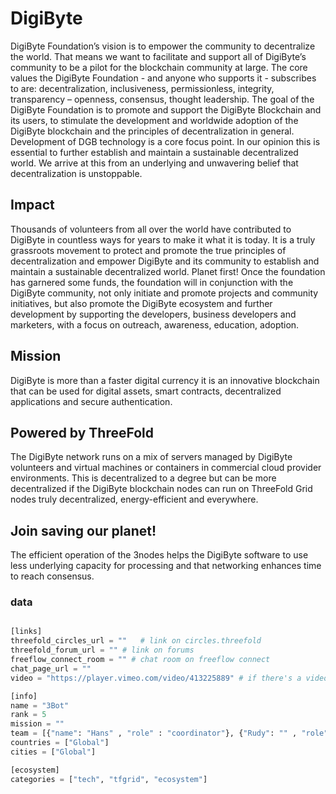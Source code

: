# DigiByte

DigiByte Foundation’s vision is to empower the community to decentralize the world. That means we want to facilitate and support all of DigiByte’s community to be a pilot for the blockchain community at large. The core values the DigiByte Foundation - and anyone who supports it - subscribes to are: decentralization, inclusiveness, permissionless, integrity, transparency – openness, consensus, thought leadership.
The goal of the DigiByte Foundation is to promote and support the DigiByte Blockchain and its users, to stimulate the development and worldwide adoption of the DigiByte blockchain and the principles of decentralization in general. Development of DGB technology is a core focus point. In our opinion this is essential to further establish and maintain a sustainable decentralized world. We arrive at this from an underlying and unwavering belief that decentralization is unstoppable.

## Impact

Thousands of volunteers from all over the world have contributed to DigiByte in countless ways for years to make it what it is today. It is a truly grassroots movement to protect and promote the true principles of decentralization and empower DigiByte and its community to establish and maintain a sustainable decentralized world. Planet first!
Once the foundation has garnered some funds, the foundation will in conjunction with the DigiByte community, not only initiate and promote projects and community initiatives, but also promote the DigiByte ecosystem and further development by supporting the developers, business developers and marketers, with a focus on outreach, awareness, education, adoption.

## Mission

DigiByte is more than a faster digital currency it is an innovative blockchain that can be used for digital assets, smart contracts, decentralized applications and secure authentication.

## Powered by ThreeFold

The DigiByte network runs on a mix of servers managed by DigiByte volunteers and virtual machines or containers in commercial cloud provider environments.  This is decentralized to a degree but can be more decentralized if the DigiByte blockchain nodes can run on ThreeFold Grid nodes truly decentralized, energy-efficient and everywhere. 

## Join saving our planet!

The efficient operation of the 3nodes helps the DigiByte software to use less underlying capacity for processing and that networking enhances time to reach consensus.


### data

```python

[links]
threefold_circles_url = ""   # link on circles.threefold
threefold_forum_url = "" # link on forums
freeflow_connect_room = "" # chat room on freeflow connect
chat_page_url = "" 
video = "https://player.vimeo.com/video/413225889" # if there's a video

[info]
name = "3Bot"
rank = 5
mission = ""
team = [{"name": "Hans" , "role" : "coordinator"}, {"Rudy": "" , "role" : "coordinator"}, {"Rutger", "coordinator"}] # see above for list of circles roles
countries = ["Global"]
cities = ["Global"]

[ecosystem]
categories = ["tech", "tfgrid", "ecosystem"]

```
